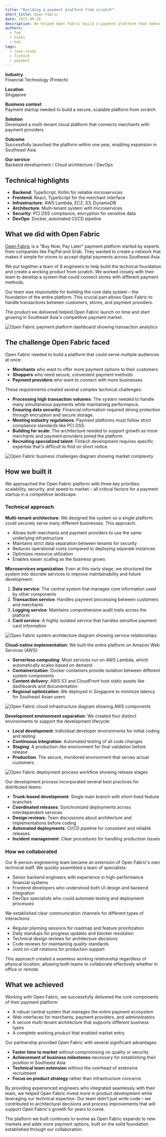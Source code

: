 ```yaml
---
title: "Building a payment platform from scratch"
short_title: Open Fabric
date: 2022-09-28
description: We helped Open Fabric build a payment platform that makes it easier for stores to accept digital payments across Southeast Asia. Our team built the core technology and delivered a working product within a year.
authors: 
  - Tom
  - nikki
  - hnh
tags: 
  - case-study
  - fintech
  - payment
---
```


**Industry**\
Financial Technology (Fintech)

**Location**\
Singapore

**Business context**\
Payment startup needed to build a secure, scalable platform from scratch

**Solution**\
Developed a multi-tenant cloud platform that connects merchants with payment providers

**Outcome**\
Successfully launched the platform within one year, enabling expansion in Southeast Asia

**Our service**\
Backend development / Cloud architecture / DevOps

## Technical highlights

- **Backend**: TypeScript, Kotlin for reliable microservices
- **Frontend**: React, TypeScript for the merchant interface
- **Infrastructure**: AWS Lambda, EC2, S3, DynamoDB
- **Architecture**: Multi-tenant system with microservices
- **Security**: PCI DSS compliance, encryption for sensitive data
- **DevOps**: Docker, automated CI/CD pipeline

## What we did with Open Fabric

[Open Fabric](https://openfabric.co/) is a "Buy Now, Pay Later" payment platform started by experts from companies like PayPal and Grab. They wanted to create a network that makes it simple for stores to accept digital payments across Southeast Asia.

We put together a team of 8 engineers to help build the technical foundation and create a working product from scratch. We worked closely with their team to develop a system that could connect stores with different payment methods.

Our team was responsible for building the core data system – the foundation of the entire platform. This crucial part allows Open Fabric to handle transactions between customers, stores, and payment providers.

The product we delivered helped Open Fabric launch on time and start growing in Southeast Asia's competitive payment market.

![Open Fabric payment platform dashboard showing transaction analytics](assets/openfabric-main.webp)

## The challenge Open Fabric faced

Open Fabric needed to build a platform that could serve multiple audiences at once:

- **Merchants** who want to offer more payment options to their customers
- **Shoppers** who need secure, convenient payment methods
- **Payment providers** who want to connect with more businesses

These requirements created several complex technical challenges:

- **Processing high transaction volumes**: The system needed to handle many simultaneous payments while maintaining performance.
- **Ensuring data security**: Financial information required strong protection through encryption and secure storage.
- **Meeting industry regulations**: Payment platforms must follow strict compliance standards like PCI DSS.
- **Building for scale**: The architecture needed to support growth as more merchants and payment providers joined the platform.
- **Recruiting specialized talent**: Fintech development requires specific expertise that's difficult to find on short notice.

![Open Fabric business challenges diagram showing market complexity](assets/openfabric-challenges.webp)

## How we built it

We approached the Open Fabric platform with three key priorities: scalability, security, and speed to market – all critical factors for a payment startup in a competitive landscape.

### Technical approach

**Multi-tenant architecture**: We designed the system so a single platform could securely serve many different businesses. This approach:

- Allows both merchants and payment providers to use the same underlying infrastructure
- Maintains strict data separation between tenants for security
- Reduces operational costs compared to deploying separate instances
- Optimizes resource utilization
- Enables easier scaling as the business grows

**Microservices organization**: Even at this early stage, we structured the system into discrete services to improve maintainability and future development:

1. **Data service**: The central system that manages core information used by other components
2. **Transaction service**: Handles payment processing between customers and merchants
3. **Logging service**: Maintains comprehensive audit trails across the platform
4. **Card service**: A highly isolated service that handles sensitive payment card information

![Open Fabric system architecture diagram showing service relationships](assets/openfabric-architecture.webp)

**Cloud-native implementation**: We built the entire platform on Amazon Web Services (AWS):

- **Serverless computing**: Most services run on AWS Lambda, which automatically scales based on demand
- **Containerization**: Docker containers provide isolation between different system components
- **Content delivery**: AWS S3 and CloudFront host static assets like dashboards and documentation
- **Regional optimization**: We deployed in Singapore to minimize latency for Southeast Asian users

![Open Fabric cloud infrastructure diagram showing AWS components](assets/openfabric-cloud.webp)

**Development environment separation**: We created four distinct environments to support the development lifecycle:

- **Local development**: Individual developer environments for initial coding and testing
- **Continuous integration**: Automated testing of all code changes
- **Staging**: A production-like environment for final validation before release
- **Production**: The secure, monitored environment that serves actual customers

![Open Fabric deployment process workflow showing release stages](assets/openfabric-deployment.webp)

Our development process incorporated several best practices for distributed teams:

- **Trunk-based development**: Single main branch with short-lived feature branches
- **Coordinated releases**: Synchronized deployments across interdependent services
- **Design reviews**: Team discussions about architecture and implementations before coding
- **Automated deployments**: CI/CD pipeline for consistent and reliable releases
- **Incident management**: Clear procedures for handling production issues

### How we collaborated

Our 8-person engineering team became an extension of Open Fabric's own technical staff. We quickly assembled a team of specialists:

- Senior backend engineers with experience in high-performance financial systems
- Frontend developers who understood both UI design and backend integration
- DevOps specialists who could automate testing and deployment processes

We established clear communication channels for different types of interactions:

- Regular planning sessions for roadmap and feature prioritization
- Daily standups for progress updates and blocker resolution
- Technical design reviews for architecture decisions
- Code reviews for maintaining quality standards
- Joint on-call rotations for production support

This approach created a seamless working relationship regardless of physical location, allowing both teams to collaborate effectively whether in office or remote.

## What we achieved

Working with Open Fabric, we successfully delivered the core components of their payment platform:

- A robust central system that manages the entire payment ecosystem
- Web interfaces for merchants, payment providers, and administrators
- A secure multi-tenant architecture that supports different business types
- A complete working product that enabled market entry

Our partnership provided Open Fabric with several significant advantages:

- **Faster time to market** without compromising on quality or security
- **Achievement of business milestones** necessary for establishing their position in Southeast Asia
- **Technical team extension** without the overhead of extensive recruitment
- **Focus on product strategy** rather than infrastructure concerns

By providing experienced engineers who integrated seamlessly with their team, we helped Open Fabric invest more in product development while leveraging our technical expertise. Our team didn't just write code – we contributed to architectural decisions and process improvements that will support Open Fabric's growth for years to come.

The platform we built continues to evolve as Open Fabric expands to new markets and adds more payment options, built on the solid foundation established through our collaboration.
